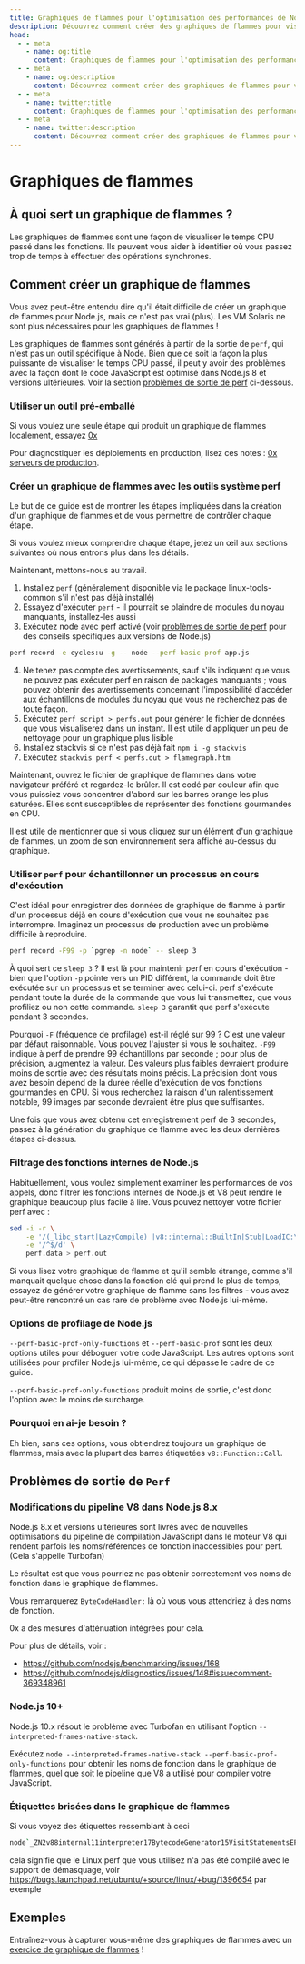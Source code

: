 ```yaml
---
title: Graphiques de flammes pour l'optimisation des performances de Node.js
description: Découvrez comment créer des graphiques de flammes pour visualiser le temps CPU consacré aux fonctions et optimiser les performances de Node.js.
head:
  - - meta
    - name: og:title
      content: Graphiques de flammes pour l'optimisation des performances de Node.js | Node.js - iDoc.dev
  - - meta
    - name: og:description
      content: Découvrez comment créer des graphiques de flammes pour visualiser le temps CPU consacré aux fonctions et optimiser les performances de Node.js.
  - - meta
    - name: twitter:title
      content: Graphiques de flammes pour l'optimisation des performances de Node.js | Node.js - iDoc.dev
  - - meta
    - name: twitter:description
      content: Découvrez comment créer des graphiques de flammes pour visualiser le temps CPU consacré aux fonctions et optimiser les performances de Node.js.
---
```



# Graphiques de flammes

## À quoi sert un graphique de flammes ?

Les graphiques de flammes sont une façon de visualiser le temps CPU passé dans les fonctions. Ils peuvent vous aider à identifier où vous passez trop de temps à effectuer des opérations synchrones.

## Comment créer un graphique de flammes

Vous avez peut-être entendu dire qu'il était difficile de créer un graphique de flammes pour Node.js, mais ce n'est pas vrai (plus). Les VM Solaris ne sont plus nécessaires pour les graphiques de flammes !

Les graphiques de flammes sont générés à partir de la sortie de `perf`, qui n'est pas un outil spécifique à Node. Bien que ce soit la façon la plus puissante de visualiser le temps CPU passé, il peut y avoir des problèmes avec la façon dont le code JavaScript est optimisé dans Node.js 8 et versions ultérieures. Voir la section [problèmes de sortie de perf](#perf-output-issues) ci-dessous.

### Utiliser un outil pré-emballé
Si vous voulez une seule étape qui produit un graphique de flammes localement, essayez [0x](https://www.npmjs.com/package/0x)

Pour diagnostiquer les déploiements en production, lisez ces notes : [0x serveurs de production](https://github.com/davidmarkclements/0x/blob/master/docs/production-servers.md).

### Créer un graphique de flammes avec les outils système perf
Le but de ce guide est de montrer les étapes impliquées dans la création d'un graphique de flammes et de vous permettre de contrôler chaque étape.

Si vous voulez mieux comprendre chaque étape, jetez un œil aux sections suivantes où nous entrons plus dans les détails.

Maintenant, mettons-nous au travail.

1. Installez `perf` (généralement disponible via le package linux-tools-common s'il n'est pas déjà installé)
2. Essayez d'exécuter `perf` - il pourrait se plaindre de modules du noyau manquants, installez-les aussi
3. Exécutez node avec perf activé (voir [problèmes de sortie de perf](#perf-output-issues) pour des conseils spécifiques aux versions de Node.js)
```bash
perf record -e cycles:u -g -- node --perf-basic-prof app.js
```
4. Ne tenez pas compte des avertissements, sauf s'ils indiquent que vous ne pouvez pas exécuter perf en raison de packages manquants ; vous pouvez obtenir des avertissements concernant l'impossibilité d'accéder aux échantillons de modules du noyau que vous ne recherchez pas de toute façon.
5. Exécutez `perf script > perfs.out` pour générer le fichier de données que vous visualiserez dans un instant. Il est utile d'appliquer un peu de nettoyage pour un graphique plus lisible
6. Installez stackvis si ce n'est pas déjà fait `npm i -g stackvis`
7. Exécutez `stackvis perf < perfs.out > flamegraph.htm`

Maintenant, ouvrez le fichier de graphique de flammes dans votre navigateur préféré et regardez-le brûler. Il est codé par couleur afin que vous puissiez vous concentrer d'abord sur les barres orange les plus saturées. Elles sont susceptibles de représenter des fonctions gourmandes en CPU.

Il est utile de mentionner que si vous cliquez sur un élément d'un graphique de flammes, un zoom de son environnement sera affiché au-dessus du graphique.


### Utiliser `perf` pour échantillonner un processus en cours d'exécution

C'est idéal pour enregistrer des données de graphique de flamme à partir d'un processus déjà en cours d'exécution que vous ne souhaitez pas interrompre. Imaginez un processus de production avec un problème difficile à reproduire.

```bash
perf record -F99 -p `pgrep -n node` -- sleep 3
```

À quoi sert ce `sleep 3` ? Il est là pour maintenir perf en cours d'exécution - bien que l'option `-p` pointe vers un PID différent, la commande doit être exécutée sur un processus et se terminer avec celui-ci. perf s'exécute pendant toute la durée de la commande que vous lui transmettez, que vous profiliez ou non cette commande. `sleep 3` garantit que perf s'exécute pendant 3 secondes.

Pourquoi `-F` (fréquence de profilage) est-il réglé sur 99 ? C'est une valeur par défaut raisonnable. Vous pouvez l'ajuster si vous le souhaitez. `-F99` indique à perf de prendre 99 échantillons par seconde ; pour plus de précision, augmentez la valeur. Des valeurs plus faibles devraient produire moins de sortie avec des résultats moins précis. La précision dont vous avez besoin dépend de la durée réelle d'exécution de vos fonctions gourmandes en CPU. Si vous recherchez la raison d'un ralentissement notable, 99 images par seconde devraient être plus que suffisantes.

Une fois que vous avez obtenu cet enregistrement perf de 3 secondes, passez à la génération du graphique de flamme avec les deux dernières étapes ci-dessus.

### Filtrage des fonctions internes de Node.js

Habituellement, vous voulez simplement examiner les performances de vos appels, donc filtrer les fonctions internes de Node.js et V8 peut rendre le graphique beaucoup plus facile à lire. Vous pouvez nettoyer votre fichier perf avec :

```bash
sed -i -r \
    -e '/(_libc_start|LazyCompile) |v8::internal::BuiltIn|Stub|LoadIC:\\[\\[' \
    -e '/^$/d' \
    perf.data > perf.out
```

Si vous lisez votre graphique de flamme et qu'il semble étrange, comme s'il manquait quelque chose dans la fonction clé qui prend le plus de temps, essayez de générer votre graphique de flamme sans les filtres - vous avez peut-être rencontré un cas rare de problème avec Node.js lui-même.

### Options de profilage de Node.js

`--perf-basic-prof-only-functions` et `--perf-basic-prof` sont les deux options utiles pour déboguer votre code JavaScript. Les autres options sont utilisées pour profiler Node.js lui-même, ce qui dépasse le cadre de ce guide.

`--perf-basic-prof-only-functions` produit moins de sortie, c'est donc l'option avec le moins de surcharge.


### Pourquoi en ai-je besoin ?

Eh bien, sans ces options, vous obtiendrez toujours un graphique de flammes, mais avec la plupart des barres étiquetées `v8::Function::Call`.

## Problèmes de sortie de `Perf`

### Modifications du pipeline V8 dans Node.js 8.x

Node.js 8.x et versions ultérieures sont livrés avec de nouvelles optimisations du pipeline de compilation JavaScript dans le moteur V8 qui rendent parfois les noms/références de fonction inaccessibles pour perf. (Cela s'appelle Turbofan)

Le résultat est que vous pourriez ne pas obtenir correctement vos noms de fonction dans le graphique de flammes.

Vous remarquerez `ByteCodeHandler:` là où vous vous attendriez à des noms de fonction.

0x a des mesures d'atténuation intégrées pour cela.

Pour plus de détails, voir :
- <https://github.com/nodejs/benchmarking/issues/168>
- <https://github.com/nodejs/diagnostics/issues/148#issuecomment-369348961>

### Node.js 10+

Node.js 10.x résout le problème avec Turbofan en utilisant l'option `--interpreted-frames-native-stack`.

Exécutez `node --interpreted-frames-native-stack --perf-basic-prof-only-functions` pour obtenir les noms de fonction dans le graphique de flammes, quel que soit le pipeline que V8 a utilisé pour compiler votre JavaScript.

### Étiquettes brisées dans le graphique de flammes

Si vous voyez des étiquettes ressemblant à ceci

```bash
node`_ZN2v88internal11interpreter17BytecodeGenerator15VisitStatementsEPMS0_8Zone
```

cela signifie que le Linux perf que vous utilisez n'a pas été compilé avec le support de démasquage, voir <https://bugs.launchpad.net/ubuntu/+source/linux/+bug/1396654> par exemple

## Exemples

Entraînez-vous à capturer vous-même des graphiques de flammes avec un [exercice de graphique de flammes](https://github.com/naugtur/node-example-flamegraph) !

